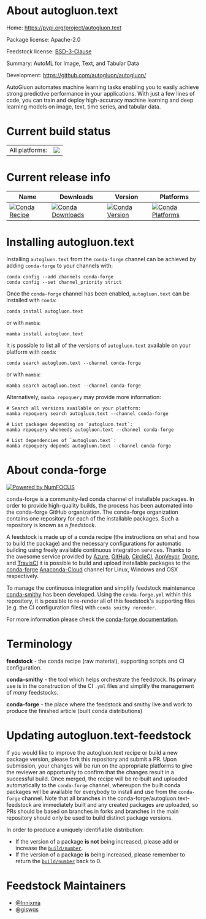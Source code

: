 About autogluon.text
====================

Home: https://pypi.org/project/autogluon.text

Package license: Apache-2.0

Feedstock license: [BSD-3-Clause](https://github.com/conda-forge/autogluon.text-feedstock/blob/main/LICENSE.txt)

Summary: AutoML for Image, Text, and Tabular Data

Development: https://github.com/autogluon/autogluon/

AutoGluon automates machine learning tasks enabling you to easily achieve strong
predictive performance in your applications. With just a few lines of code, you
can train and deploy high-accuracy machine learning and deep learning models on
image, text, time series, and tabular data.


Current build status
====================


<table><tr><td>All platforms:</td>
    <td>
      <a href="https://dev.azure.com/conda-forge/feedstock-builds/_build/latest?definitionId=18534&branchName=main">
        <img src="https://dev.azure.com/conda-forge/feedstock-builds/_apis/build/status/autogluon.text-feedstock?branchName=main">
      </a>
    </td>
  </tr>
</table>

Current release info
====================

| Name | Downloads | Version | Platforms |
| --- | --- | --- | --- |
| [![Conda Recipe](https://img.shields.io/badge/recipe-autogluon.text-green.svg)](https://anaconda.org/conda-forge/autogluon.text) | [![Conda Downloads](https://img.shields.io/conda/dn/conda-forge/autogluon.text.svg)](https://anaconda.org/conda-forge/autogluon.text) | [![Conda Version](https://img.shields.io/conda/vn/conda-forge/autogluon.text.svg)](https://anaconda.org/conda-forge/autogluon.text) | [![Conda Platforms](https://img.shields.io/conda/pn/conda-forge/autogluon.text.svg)](https://anaconda.org/conda-forge/autogluon.text) |

Installing autogluon.text
=========================

Installing `autogluon.text` from the `conda-forge` channel can be achieved by adding `conda-forge` to your channels with:

```
conda config --add channels conda-forge
conda config --set channel_priority strict
```

Once the `conda-forge` channel has been enabled, `autogluon.text` can be installed with `conda`:

```
conda install autogluon.text
```

or with `mamba`:

```
mamba install autogluon.text
```

It is possible to list all of the versions of `autogluon.text` available on your platform with `conda`:

```
conda search autogluon.text --channel conda-forge
```

or with `mamba`:

```
mamba search autogluon.text --channel conda-forge
```

Alternatively, `mamba repoquery` may provide more information:

```
# Search all versions available on your platform:
mamba repoquery search autogluon.text --channel conda-forge

# List packages depending on `autogluon.text`:
mamba repoquery whoneeds autogluon.text --channel conda-forge

# List dependencies of `autogluon.text`:
mamba repoquery depends autogluon.text --channel conda-forge
```


About conda-forge
=================

[![Powered by
NumFOCUS](https://img.shields.io/badge/powered%20by-NumFOCUS-orange.svg?style=flat&colorA=E1523D&colorB=007D8A)](https://numfocus.org)

conda-forge is a community-led conda channel of installable packages.
In order to provide high-quality builds, the process has been automated into the
conda-forge GitHub organization. The conda-forge organization contains one repository
for each of the installable packages. Such a repository is known as a *feedstock*.

A feedstock is made up of a conda recipe (the instructions on what and how to build
the package) and the necessary configurations for automatic building using freely
available continuous integration services. Thanks to the awesome service provided by
[Azure](https://azure.microsoft.com/en-us/services/devops/), [GitHub](https://github.com/),
[CircleCI](https://circleci.com/), [AppVeyor](https://www.appveyor.com/),
[Drone](https://cloud.drone.io/welcome), and [TravisCI](https://travis-ci.com/)
it is possible to build and upload installable packages to the
[conda-forge](https://anaconda.org/conda-forge) [Anaconda-Cloud](https://anaconda.org/)
channel for Linux, Windows and OSX respectively.

To manage the continuous integration and simplify feedstock maintenance
[conda-smithy](https://github.com/conda-forge/conda-smithy) has been developed.
Using the ``conda-forge.yml`` within this repository, it is possible to re-render all of
this feedstock's supporting files (e.g. the CI configuration files) with ``conda smithy rerender``.

For more information please check the [conda-forge documentation](https://conda-forge.org/docs/).

Terminology
===========

**feedstock** - the conda recipe (raw material), supporting scripts and CI configuration.

**conda-smithy** - the tool which helps orchestrate the feedstock.
                   Its primary use is in the construction of the CI ``.yml`` files
                   and simplify the management of *many* feedstocks.

**conda-forge** - the place where the feedstock and smithy live and work to
                  produce the finished article (built conda distributions)


Updating autogluon.text-feedstock
=================================

If you would like to improve the autogluon.text recipe or build a new
package version, please fork this repository and submit a PR. Upon submission,
your changes will be run on the appropriate platforms to give the reviewer an
opportunity to confirm that the changes result in a successful build. Once
merged, the recipe will be re-built and uploaded automatically to the
`conda-forge` channel, whereupon the built conda packages will be available for
everybody to install and use from the `conda-forge` channel.
Note that all branches in the conda-forge/autogluon.text-feedstock are
immediately built and any created packages are uploaded, so PRs should be based
on branches in forks and branches in the main repository should only be used to
build distinct package versions.

In order to produce a uniquely identifiable distribution:
 * If the version of a package **is not** being increased, please add or increase
   the [``build/number``](https://docs.conda.io/projects/conda-build/en/latest/resources/define-metadata.html#build-number-and-string).
 * If the version of a package **is** being increased, please remember to return
   the [``build/number``](https://docs.conda.io/projects/conda-build/en/latest/resources/define-metadata.html#build-number-and-string)
   back to 0.

Feedstock Maintainers
=====================

* [@Innixma](https://github.com/Innixma/)
* [@giswqs](https://github.com/giswqs/)


